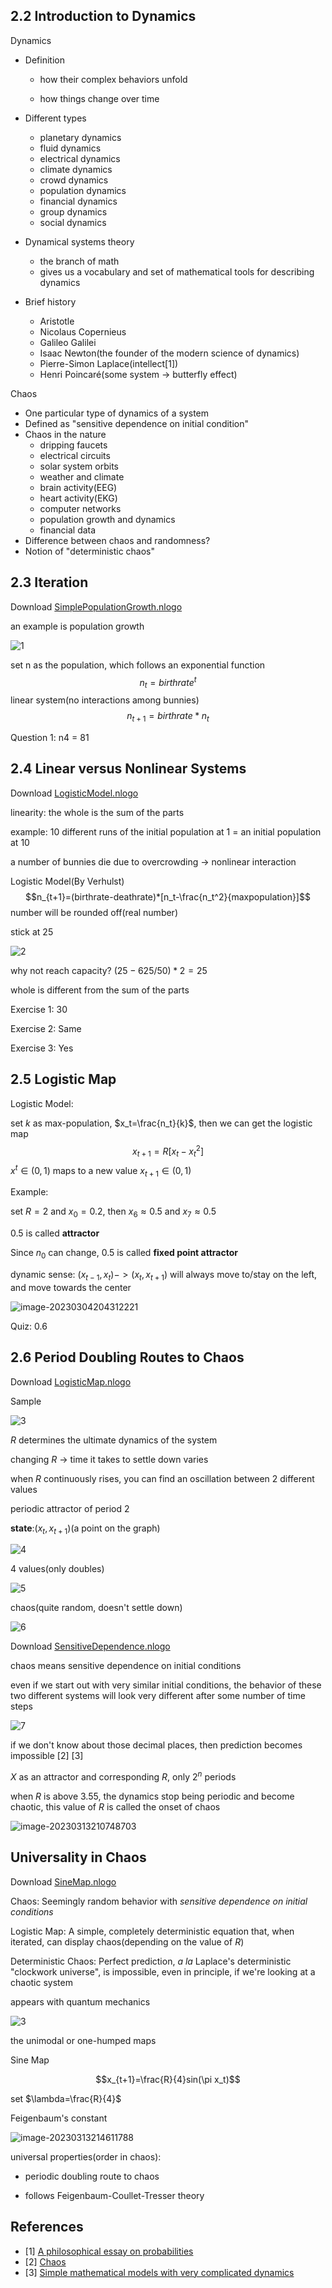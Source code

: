## 2.2 Introduction to Dynamics

Dynamics

+ Definition

  + how their complex behaviors unfold

  + how things change over time

+ Different types
  + planetary dynamics
  + fluid dynamics
  + electrical dynamics
  + climate dynamics
  + crowd dynamics
  + population dynamics
  + financial dynamics
  + group dynamics
  + social dynamics
+ Dynamical systems theory
  + the branch of math
  + gives us a vocabulary and set of mathematical tools for describing dynamics
+ Brief history
  + Aristotle
  + Nicolaus Copernieus
  + Galileo Galilei
  + Isaac Newton(the founder of the modern science of dynamics)
  + Pierre-Simon Laplace(intellect[1])
  + Henri Poincaré(some system -> butterfly effect)

Chaos

+ One particular type of dynamics of a system
+ Defined as "sensitive dependence on initial condition"
+ Chaos in the nature
  + dripping faucets
  + electrical circuits
  + solar system orbits
  + weather and climate
  + brain activity(EEG)
  + heart activity(EKG)
  + computer networks
  + population growth and dynamics
  + financial data
+ Difference between chaos and randomness?
+ Notion of "deterministic chaos"



## 2.3 Iteration

Download [SimplePopulationGrowth.nlogo](https://complexityexplorer.s3.amazonaws.com/IntroToComplexity/Unit2/SimplePopulationGrowth_v_6.1.1.nlogo)



an example is population growth

![1](./1.gif)



set n as the population, which follows an exponential function
$$n_{t}=birthrate^t$$
linear system(no interactions among bunnies)
$$n_{t+1}=birthrate*n_t$$


Question 1: n4 = 81



## 2.4 Linear versus Nonlinear Systems

Download [LogisticModel.nlogo](https://complexityexplorer.s3.amazonaws.com/IntroToComplexity/Unit2/LogisticModel_v_6.1.1.nlogo)



linearity: the whole is the sum of the parts

example: 10 different runs of the initial population at 1 = an initial population at 10



a number of bunnies die due to overcrowding -> nonlinear interaction

Logistic Model(By Verhulst)
$$n_{t+1}=(birthrate-deathrate)*[n_t-\frac{n_t^2}{maxpopulation}]$$
number will be rounded off(real number)



stick at 25

![2](./2.gif)

why not reach capacity? $(25-625/50)*2=25$



whole is different from the sum of the parts



Exercise 1: 30

Exercise 2: Same

Exercise 3: Yes



## 2.5 Logistic Map

Logistic Model:

set $k$ as max-population, $x_t=\frac{n_t}{k}$, then we can get the logistic map
$$x_{t+1}=R[x_t-x_t^2]$$
$x^t \in (0,1)$ maps to a new value $x_{t+1} \in (0,1)$



Example:

set $R=2$ and $x_0=0.2$, then $x_6 \approx 0.5$ and $x_7 \approx 0.5$

0.5 is called **attractor**

Since $n_0$ can change, 0.5 is called **fixed point attractor**



dynamic sense: $(x_{t-1}, x_t) -> (x_t, x_{t+1})$ will always move to/stay on the left, and move towards the center

![image-20230304204312221](./1.png)



Quiz: 0.6



## 2.6 Period Doubling Routes to Chaos

Download [LogisticMap.nlogo](https://complexityexplorer.s3.amazonaws.com/IntroToComplexity/Unit2/LogisticMap_v_6.1.1.nlogo)

Sample

![3](./3.gif)

$R$ determines the ultimate dynamics of the system



changing $R$ -> time it takes to settle down varies



when $R$ continuously rises, you can find an oscillation between 2 different values



periodic attractor of period 2

**state**:$(x_t, x_{t+1})$(a point on the graph)

![4](./4.gif)



4 values(only doubles)

![5](./5.gif)



chaos(quite random, doesn't settle down)

![6](./6.gif)



Download [SensitiveDependence.nlogo](https://complexityexplorer.s3.amazonaws.com/IntroToComplexity/Unit2/SensitiveDependence_v_6.1.1.nlogo)

chaos means sensitive dependence on initial conditions



even if we start out with very similar initial conditions, the behavior of these two different systems will look very different after some number of time steps

![7](./7.gif)



if we don't know about those decimal places, then prediction becomes impossible [2] [3]



$X$ as an attractor and corresponding $R$, only $2^n$ periods

when $R$ is above 3.55, the dynamics stop being periodic and become chaotic, this value of $R$ is called the onset of chaos

![image-20230313210748703](./2.png)



## Universality in Chaos

Download [SineMap.nlogo](http://complexityexplorer.s3.amazonaws.com/IntroToComplexity/Unit2/SineMap_v_6.1.1.nlogo)



Chaos: Seemingly random behavior with *sensitive dependence on initial conditions*



Logistic Map: A simple, completely deterministic equation that, when iterated, can display chaos(depending on the value of $R$)



Deterministic Chaos: Perfect prediction, *a la* Laplace's deterministic "clockwork universe", is impossible, even in principle, if we're looking at a chaotic system



appears with quantum mechanics



![3](./3.png)



the unimodal or one-humped maps



Sine Map

$$x_{t+1}=\frac{R}{4}sin(\pi x_t)$$

set $\lambda=\frac{R}{4}$



Feigenbaum's constant



![image-20230313214611788](./4.png)



universal properties(order in chaos):

+ periodic doubling route to chaos

+ follows Feigenbaum-Coullet-Tresser theory

## References

- [1] [A philosophical essay on probabilities](https://bayes.wustl.edu/Manual/laplace_A_philosophical_essay_on_probabilities.pdf)
- [2] [Chaos](http://astro1.panet.utoledo.edu/~khare/teaching/PHYS-1190-Fall-2006/chaos-class1.pdf)
- [3] [Simple mathematical models with very complicated dynamics](https://www.researchgate.net/publication/237005499_Simple_Mathematical_Models_With_Very_Complicated_Dynamics/link/541814960cf2218008bf23d2/download)

